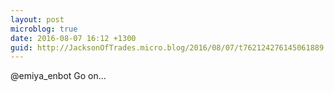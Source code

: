 ```yaml
---
layout: post
microblog: true
date: 2016-08-07 16:12 +1300
guid: http://JacksonOfTrades.micro.blog/2016/08/07/t762124276145061889.html
---
```

@emiya_enbot Go on...
